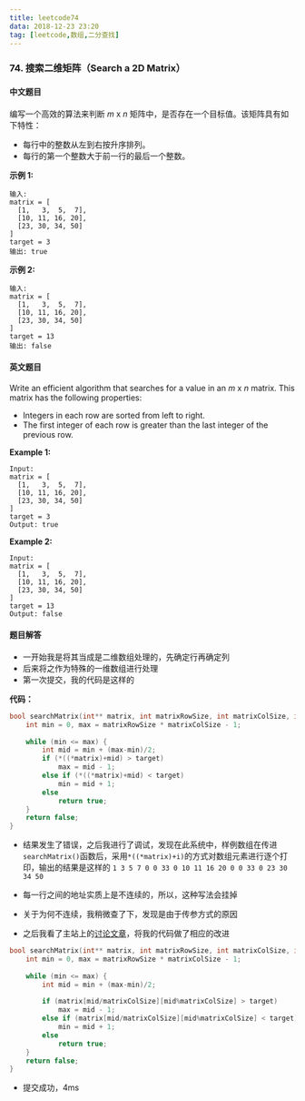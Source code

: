 ```yaml
---
title: leetcode74
data: 2018-12-23 23:20
tag: [leetcode,数组,二分查找]
---
```


### 74. 搜索二维矩阵（Search a 2D Matrix）

#### 中文题目

编写一个高效的算法来判断 *m* x *n* 矩阵中，是否存在一个目标值。该矩阵具有如下特性：

- 每行中的整数从左到右按升序排列。
- 每行的第一个整数大于前一行的最后一个整数。

**示例 1:**

```
输入:
matrix = [
  [1,   3,  5,  7],
  [10, 11, 16, 20],
  [23, 30, 34, 50]
]
target = 3
输出: true
```

**示例 2:**

```
输入:
matrix = [
  [1,   3,  5,  7],
  [10, 11, 16, 20],
  [23, 30, 34, 50]
]
target = 13
输出: false
```

#### 英文题目

Write an efficient algorithm that searches for a value in an *m* x *n* matrix. This matrix has the following properties:

- Integers in each row are sorted from left to right.
- The first integer of each row is greater than the last integer of the previous row.

**Example 1:**

```
Input:
matrix = [
  [1,   3,  5,  7],
  [10, 11, 16, 20],
  [23, 30, 34, 50]
]
target = 3
Output: true
```

**Example 2:**

```
Input:
matrix = [
  [1,   3,  5,  7],
  [10, 11, 16, 20],
  [23, 30, 34, 50]
]
target = 13
Output: false
```

#### 题目解答

- 一开始我是将其当成是二维数组处理的，先确定行再确定列
- 后来将之作为特殊的一维数组进行处理
- 第一次提交，我的代码是这样的

**代码：**

```c
bool searchMatrix(int** matrix, int matrixRowSize, int matrixColSize, int target) {
    int min = 0, max = matrixRowSize * matrixColSize - 1;
    
    while (min <= max) {
        int mid = min + (max-min)/2;
        if (*((*matrix)+mid) > target)
            max = mid - 1;
        else if (*((*matrix)+mid) < target)
            min = mid + 1;
        else
            return true;
    }
    return false;
}
```

- 结果发生了错误，之后我进行了调试，发现在此系统中，样例数组在传进`searchMatrix()`函数后，采用`*((*matrix)+i)`的方式对数组元素进行逐个打印，输出的结果是这样的 `1 3 5 7 0 0 33 0 10 11 16 20 0 0 33 0 23 30 34 50`

- 每一行之间的地址实质上是不连续的，所以，这种写法会挂掉

- 关于为何不连续，我稍微查了下，发现是由于传参方式的原因

- 之后我看了主站上的[讨论文章](https://leetcode.com/problems/search-a-2d-matrix/discuss/26220/Don't-treat-it-as-a-2D-matrix-just-treat-it-as-a-sorted-list)，将我的代码做了相应的改进

```c
bool searchMatrix(int** matrix, int matrixRowSize, int matrixColSize, int target) {
    int min = 0, max = matrixRowSize * matrixColSize - 1;
    
    while (min <= max) {
        int mid = min + (max-min)/2;
        
        if (matrix[mid/matrixColSize][mid%matrixColSize] > target)
            max = mid - 1;
        else if (matrix[mid/matrixColSize][mid%matrixColSize] < target)
            min = mid + 1;
        else
            return true;
    }
    return false;
}
```

- 提交成功，4ms